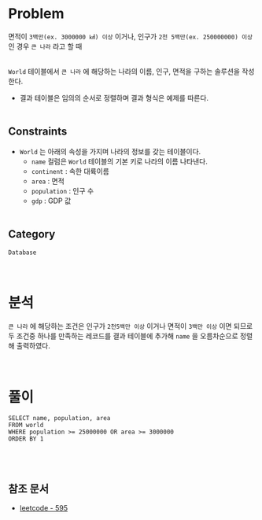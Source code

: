 # Problem
면적이 `3백만(ex. 3000000 ㎢) 이상` 이거나, 인구가 `2천 5백만(ex. 250000000) 이상` 인 경우 `큰 나라` 라고 할 때 
<br/><br/>

`World` 테이블에서 `큰 나라` 에 해당하는 나라의 이름, 인구, 면적을 구하는 솔루션을 작성한다.
- 결과 테이블은 임의의 순서로 정렬하며 결과 형식은 예제를 따른다.
<br/><br/>

## Constraints
- `World` 는 아래의 속성을 가지며 나라의 정보를 갖는 테이블이다.
	- `name` 컬럼은 `World` 테이블의 기본 키로 나라의 이름 나타낸다.
	- `continent` : 속한 대륙이름
	- `area` : 면적
	- `population` : 인구 수
	- `gdp` : GDP 값
<br/><br/>

## Category
`Database`
<br/><br/><br/>

# 분석
`큰 나라` 에 해당하는 조건은 인구가 `2천5백만 이상` 이거나 면적이 `3백만 이상` 이면 되므로 두 조건중 하나를 만족하는 레코드를 결과 테이블에 추가해 `name` 을 오름차순으로 정렬해 출력하였다.
<br/><br/><br/>

# 풀이
```mysql
SELECT name, population, area
FROM world
WHERE population >= 25000000 OR area >= 3000000
ORDER BY 1
```
<br/><br/>

## 참조 문서
- [leetcode - 595](https://leetcode.com/problems/big-countries/)